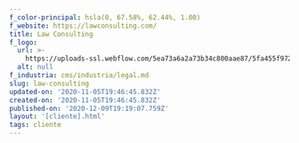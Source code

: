 ```yaml
---
f_color-principal: hsla(0, 67.58%, 62.44%, 1.00)
f_website: https://lawconsulting.com/
title: Law Consulting
f_logo:
  url: >-
    https://uploads-ssl.webflow.com/5ea73a6a2a73b34c800aae87/5fa455f9721b4bd283233957_logo.png
  alt: null
f_industria: cms/industria/legal.md
slug: law-consulting
updated-on: '2020-11-05T19:46:45.832Z'
created-on: '2020-11-05T19:46:45.832Z'
published-on: '2020-12-09T19:19:07.759Z'
layout: '[cliente].html'
tags: cliente
---
```



